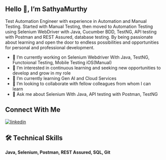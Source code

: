 ## Hello 👋, I’m SathyaMurthy
Test Automation Engineer with experience in Automation and Manual Testing. Started with Manual Testing, then moved to Automation Testing using Selenium WebDriver
with Java, Cucumber BDD, TestNG, API testing with Postman and REST Assured, database testing. By being passionate about learning and open the door to endless possibilities and opportunities for personal and professional development.

- 🔭 I’m currently working on Selenium Webdriver With Java, TestNG, Functoional Testing, Mobile Testing iOS(Manual)
- 👀 I’m interested in continuous learning and seeking new opportunities to develop and grow in my role
- 🌱 I’m currently learning Gen AI and Cloud Services
- 💞️ I’m looking to collaborate with fellow colleagues from whom I can learn
- 💬 Ask me about Selenium With Java, API testing with Postman, TestNG

## Connect With Me
[![linkedin](https://img.shields.io/badge/linkedin-0A66C2?style=for-the-badge&logo=linkedin&logoColor=white)](https://www.linkedin.com/in/sathyamurthyd/)

## 🛠 Technical Skills
**Java, Selenium, Postman, REST Assured, SQL, Git**
<!---
Sathya-5298/Sathya-5298 is a ✨ special ✨ repository because its `README.md` (this file) appears on your GitHub profile.
You can click the Preview link to take a look at your changes.
--->
